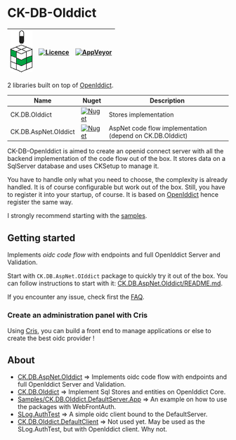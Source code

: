 # CK-DB-OIddict

| ![logo](ck-db-oiddict_alpha.png) | [![Licence](https://img.shields.io/github/license/signature-opensource/CK-DB-OIddict.svg)](https://github.com/signature-opensource/CK-DB-OIddict/blob/master/LICENSE) | [![AppVeyor](https://ci.appveyor.com/api/projects/status/github/signature-opensource/CK-DB-OIddict?svg=true)](https://ci.appveyor.com/project/Signature-OpenSource/ck-db-OIddict) |
|----------------------------------|-----------------------------------------------------------------------------------------------------------------------------------------------------------------------------------|-----------------------------------------------------------------------------------------------------------------------------------------------------------------------------------------------|

2 libraries built on top of [OpenIddict](https://github.com/openiddict).

| Name                       | Nuget                                                                                                                                    | Description                                                     |
|----------------------------|------------------------------------------------------------------------------------------------------------------------------------------|-----------------------------------------------------------------|
| CK.DB.OIddict        | [![Nuget](https://img.shields.io/nuget/vpre/CK.DB.OIddict.svg)](https://www.nuget.org/packages/CK.DB.OIddict/)               | Stores implementation                                           |
| CK.DB.AspNet.OIddict | [![Nuget](https://img.shields.io/nuget/vpre/CK.DB.AspNet.OIddict.svg)](https://www.nuget.org/packages/CK.DB.AspNet.OIddict/) | AspNet code flow implementation (depend on CK.DB.OIddict) |

CK-DB-OpenIddict is aimed to create an openid connect server with all the backend implementation of the code flow out of the box.
It stores data on a SqlServer database and uses CKSetup to manage it.

You have to handle only what you need to choose, the complexity is already handled.
It is of course configurable but work out of the box. Still, you have to register it into your startup, of course. It is based on [OpenIddict](https://github.com/openiddict) hence register the same way.

I strongly recommend starting with the [samples](Samples).

## Getting started

Implements *oidc code flow* with endpoints and full OpenIddict Server and Validation.

Start with `CK.DB.AspNet.OIddict` package to quickly try it out of the box.
You can follow instructions to start with it: [CK.DB.AspNet.OIddict/README.md](CK.DB.AspNet.OIddict/README.md).

If you encounter any issue, check first the [FAQ](FAQ.md).

### Create an administration panel with Cris

Using [Cris](CK.DB.OIddict/Cris), you can build a front end to manage applications or else to create the best
oidc provider !

## About

- [CK.DB.AspNet.OIddict](CK.DB.AspNet.OIddict) => Implements oidc code flow with endpoints and full OpenIddict Server and Validation.
- [CK.DB.OIddict](CK.DB.OIddict) => Implement Sql Stores and entities on OpenIddict Core.
- [Samples/CK.DB.OIddict.DefaultServer.App](Samples/CK.DB.OIddict.DefaultServer.App) => An example on how to use the packages with WebFrontAuth.
- [SLog.AuthTest](Samples/SLog.AuthTest) => A simple oidc client bound to the DefaultServer.
- [CK.DB.OIddict.DefaultClient](Samples/CK.DB.OIddict.DefaultClient) => Not used yet. May be used as the SLog.AuthTest, but with OpenIddict client. Why
  not.
